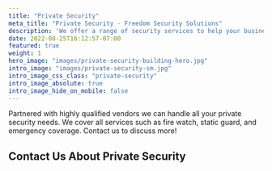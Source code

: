 ```yaml
---
title: "Private Security"
meta_title: "Private Security - Freedom Security Solutions"
description: 'We offer a range of security services to help your business. We cover all services such as fire watch, static guard, and emergency coverage. Contact us to discuss more'
date: 2022-08-25T16:12:57-07:00
featured: true
weight: 1
hero_image: "images/private-security-building-hero.jpg"
intro_image: "images/private-security-sm.jpg"
intro_image_css_class: "private-security"
intro_image_absolute: true
intro_image_hide_on_mobile: false
---
```


Partnered with highly qualified vendors we can handle all your private security needs. We cover all services such as fire watch, static guard, and emergency coverage. Contact us to discuss more!

## Contact Us About Private Security